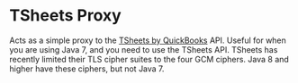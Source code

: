 # TSheets Proxy

Acts as a simple proxy to the [TSheets by QuickBooks](https://www.tsheets.com/) API. Useful for when you are using Java 7, and you need to use the TSheets API. TSheets has recently limited their TLS cipher suites to the
four GCM ciphers. Java 8 and higher have these ciphers, but not Java 7.